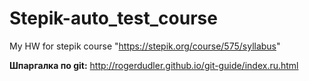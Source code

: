 # Stepik-auto_test_course
My HW for stepik course "https://stepik.org/course/575/syllabus"

__Шпаргалка по git:__
http://rogerdudler.github.io/git-guide/index.ru.html
